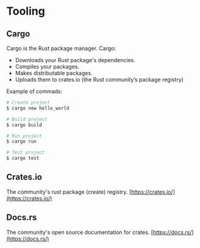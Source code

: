 # Tooling
 
## Cargo

Cargo is the Rust package manager.
Cargo:
- Downloads your Rust package's dependencies.
- Compiles your packages.
- Makes distributable packages.
- Uploads them to crates.io (the Rust community’s package registry)

Example of commads:

```sh
# Create project
$ cargo new hello_world

# Build project
$ cargo build

# Run project
$ cargo run

# Test project
$ cargo test

```

## Crates.io
The community's rust package (create) registry.
[https://crates.io/](https://crates.io/)

## Docs.rs
The community's open source documentation for crates.
[https://docs.rs/](https://docs.rs/)

